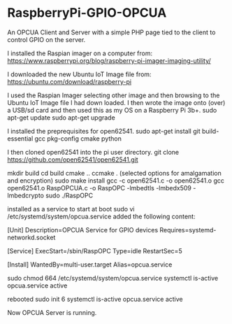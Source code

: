 # RaspberryPi-GPIO-OPCUA
An OPCUA Client and Server with a simple PHP page tied to the client to control GPIO on the server.

I installed the Raspian imager on a computer from:
https://www.raspberrypi.org/blog/raspberry-pi-imager-imaging-utility/

I downloaded the new Ubuntu IoT Image file from:
https://ubuntu.com/download/raspberry-pi

I used the Raspian Imager selecting other image and then browsing to the Ubuntu IoT Image file I had down loaded.
I then wrote the image onto (over) a USB/sd card and then used this as my OS on a Raspberry Pi 3b+.
sudo apt-get update
sudo apt-get upgrade


I installed the preprequisites for open62541.
 sudo apt-get install git build-essential gcc pkg-config cmake python


I then cloned open62541 into the pi user directory.
 git clone https://github.com/open62541/open62541.git

mkdir build
cd build
cmake ..
ccmake . (selected options for amalgamation and encryption)
sudo make install
gcc -c open62541.c -o open62541.o
gcc open62541.o RaspOPCUA.c -o RaspOPC -lmbedtls -lmbedx509 -lmbedcrypto
sudo ./RaspOPC

installed as a service to start at boot
sudo vi /etc/systemd/system/opcua.service
added the following content:

[Unit]
Description=OPCUA Service for GPIO devices
Requires=systemd-networkd.socket

[Service]
ExecStart=/sbin/RaspOPC
Type=idle
RestartSec=5

[Install]
WantedBy=multi-user.target
Alias=opcua.service

sudo chmod 664 /etc/systemd/system/opcua.service
systemctl is-active opcua.service
active

rebooted
sudo init 6
systemctl is-active opcua.service
active

Now OPCUA Server is running.




